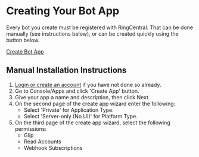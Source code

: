 # Creating Your Bot App

Every bot you create must be registered with RingCentral. That can be done manually (see instructions below), or can be created quickly using the button below.

<a href="https://developer.ringcentral.com/new-app?name=My+Bot+App&desc=A+sample+app+created+for+the+javascript+chatbot+framework&public=true&type=ServerBot&permissions=ReadAccounts,EditExtensions,SubscriptionWebhook,Glip&redirectUri=https://%3Cchatbot-server%3E/bot/oauth" class="btn btn-primary">Create Bot App</a>

## Manual Installation Instructions

1. [Login or create an account](https://developer.ringcentral.com/login.html#/) if you have not done so already.
2. Go to Console/Apps and click 'Create App' button.
3. Give your app a name and description, then click Next.
4. On the second page of the create app wizard enter the following:
    * Select 'Private' for Application Type.
    * Select 'Server-only (No UI)' for Platform Type.
5. On the third page of the create app wizard, select the following permissions:
    * Glip
    * Read Accounts
    * Webhook Subscriptions

